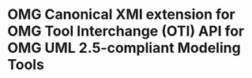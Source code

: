 # OMG Canonical XMI extension for OMG Tool Interchange (OTI) API for OMG UML 2.5-compliant Modeling Tools
